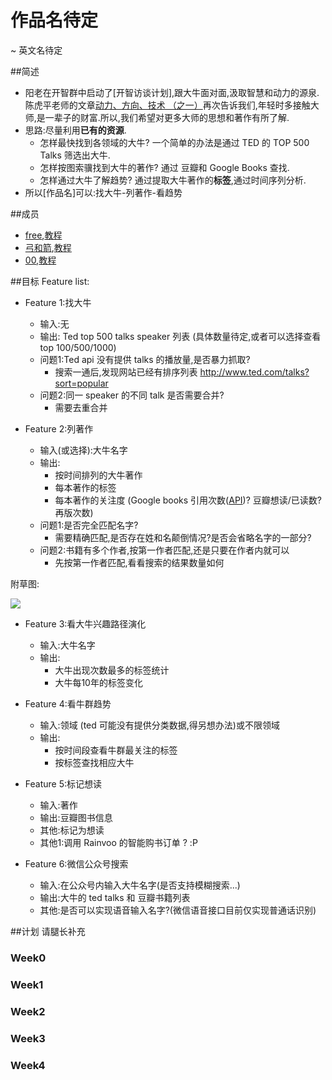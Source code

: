 # 作品名待定
~ 英文名待定

##简述
- 阳老在开智群中启动了[开智访谈计划],跟大牛面对面,汲取智慧和动力的源泉.陈虎平老师的文章[动力、方向、技术 （之一）](http://weibo.com/p/1001603836012089489228)再次告诉我们,年轻时多接触大师,是一辈子的财富.所以,我们希望对更多大师的思想和著作有所了解.
- 思路:尽量利用**已有的资源**. 
	+ 怎样最快找到各领域的大牛? 一个简单的办法是通过 TED 的 TOP 500 Talks 筛选出大牛. 
	+ 怎样按图索骥找到大牛的著作? 通过 豆瓣和 Google Books 查找.
	+ 怎样通过大牛了解趋势? 通过提取大牛著作的**标签**,通过时间序列分析.
- 所以[作品名]可以:找大牛-列著作-看趋势


##成员
- [free](https://github.com/csufuyi),[教程](http://csufuyi.gitbooks.io/python-startup/content/)
- [弓和箭](https://github.com/badboy315),[教程](http://badboy315.gitbooks.io/pythoncamp0/content/)
- [00](https://github.com/kidult00),[教程](http://kidult00.gitbooks.io/kidult-s-python-book/content/)

##目标
Feature list:

- Feature 1:找大牛
	+ 输入:无
	+ 输出: Ted top 500 talks speaker 列表 (具体数量待定,或者可以选择查看top 100/500/1000)
	+ 问题1:Ted api 没有提供 talks 的播放量,是否暴力抓取?
		* 搜索一通后,发现网站已经有排序列表  http://www.ted.com/talks?sort=popular
	+ 问题2:同一 speaker 的不同 talk 是否需要合并?
		* 需要去重合并

- Feature 2:列著作
	+ 输入(或选择):大牛名字
	+ 输出:
		- 按时间排列的大牛著作
		- 每本著作的标签
		- 每本著作的关注度 (Google books 引用次数([API](https://developers.google.com/books/))? 豆瓣想读/已读数? 再版次数)
	+ 问题1:是否完全匹配名字?
		* 需要精确匹配,是否存在姓和名颠倒情况?是否会省略名字的一部分?
	+ 问题2:书籍有多个作者,按第一作者匹配,还是只要在作者内就可以
		* 先按第一作者匹配,看看搜索的结果数量如何
		

附草图:

![](http://imglf1.ph.126.net/dUBOxmlzq0oxNLpvy1gjOw==/6630619164955302916.jpg)

- Feature 3:看大牛兴趣路径演化
	+ 输入:大牛名字
	+ 输出:	
		- 大牛出现次数最多的标签统计
		- 大牛每10年的标签变化

- Feature 4:看牛群趋势
	+ 输入:领域 (ted 可能没有提供分类数据,得另想办法)或不限领域
	+ 输出:
		- 按时间段查看牛群最关注的标签
		- 按标签查找相应大牛

- Feature 5:标记想读
	+ 输入:著作
	+ 输出:豆瓣图书信息
	+ 其他:标记为想读
	+ 其他1:调用 Rainvoo 的智能购书订单 ? :P

- Feature 6:微信公众号搜索
	+ 输入:在公众号内输入大牛名字(是否支持模糊搜索...)
	+ 输出:大牛的 ted talks 和 豆瓣书籍列表 
	+ 其他:是否可以实现语音输入名字?(微信语音接口目前仅实现普通话识别)

##计划
请腿长补充

### Week0
### Week1
### Week2
### Week3
### Week4